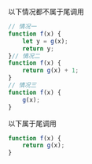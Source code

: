 以下情况都不属于尾调用

```javascript
// 情况一
function f(x) {
    let y = g(x);
    return y;
}// 情况二
function f(x) {
    return g(x) + 1;
}
// 情况三
function f(x) {
    g(x);
}
```

以下属于尾调用

```javascript
function f(x) {
    return g(x);
}
```